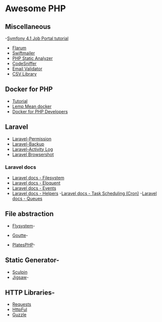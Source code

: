 # Awesome PHP


## Miscellaneous

-[Symfony 4.1 Job Portal tutorial](https://jobeet-tutorial.readthedocs.io/en/latest/)
- [Flarum](https://github.com/flarum/flarum)
- [Swiftmailer](https://github.com/swiftmailer/swiftmailer)
- [PHP Static Analyzer](https://github.com/phpstan/phpstan)
- [CodeSniffer](https://github.com/squizlabs/PHP_CodeSniffer)
- [Email Validator](https://github.com/egulias/EmailValidator)
- [CSV Library](https://github.com/thephpleague/csv)

## Docker for PHP

- [Tutorial](https://github.com/paslandau/docker-php-tutorial)
- [Lemp Mean docker](https://github.com/cytopia/devilbox)
- [Docker for PHP Developers](https://medium.com/@bretanac93/docker-for-php-developers-e7198d5a8950)

## Laravel

- [Laravel-Permission](https://github.com/spatie/laravel-permission)
- [Laravel-Backup](https://github.com/spatie/laravel-backup)
- [Laravel-Activity Log](https://github.com/spatie/laravel-activitylog)
- [Laravel Browsershot](https://github.com/spatie/browsershot)

### Laravel  docs
- [Laravel docs - Filesystem](https://laravel.com/docs/5.7/filesystem)
- [Laravel docs - Eloquent](https://laravel.com/docs/5.7/eloquent)
- [Laravel docs - Events](https://laravel.com/docs/5.7/events)
- [Laravel docs - Helpers](https://laravel.com/docs/5.7/helpers)
-[Laravel docs - Task Scheduling (Cron)](https://laravel.com/docs/5.7/scheduling)
-[Laravel docs - Queues](https://laravel.com/docs/5.7/queues)

## File abstraction

- [Flysystem](https://github.com/thephpleague/Flysystem)-

- [Goutte](https://github.com/FriendsOfPHP/Goutte)-

- [PlatesPHP](http://platesphp.com/)-

## Static Generator-

- [Sculpin](https://sculpin.io/)
- [Jigsaw](https://jigsaw.tighten.co)-

## HTTP Libraries-

- [Requests](https://github.com/rmccue/Requests)
- [HttpFul](https://github.com/nategood/httpful)
- [Guzzle](https://github.com/guzzle/guzzle)
